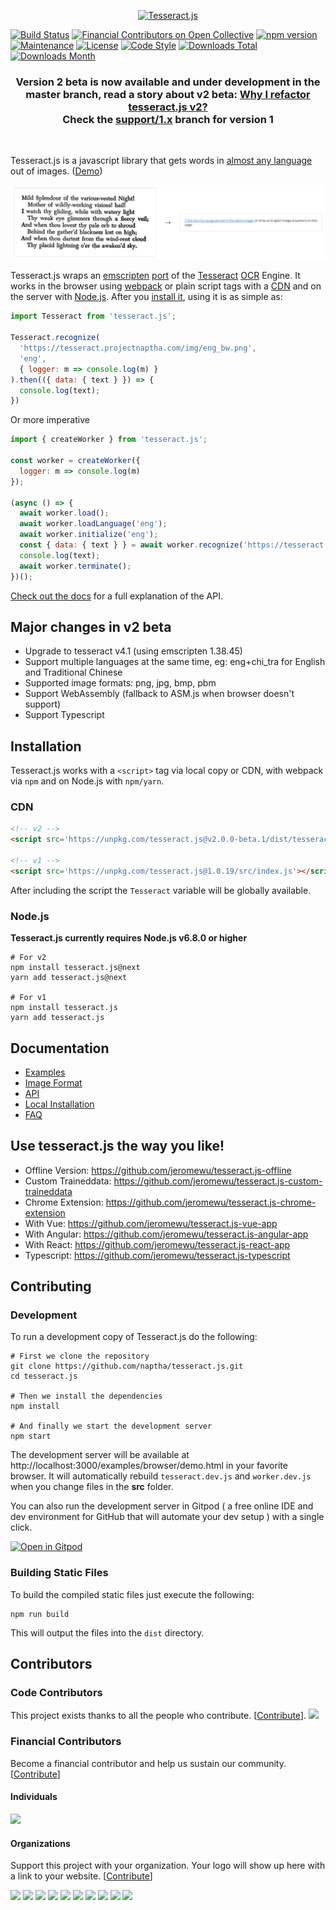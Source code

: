 <p align="center">
<a href="https://tesseract.projectnaptha.com/"><img alt="Tesseract.js" src="https://tesseract.projectnaptha.com/img/logo_small.png"></a>
</p>

[![Build Status](https://travis-ci.org/naptha/tesseract.js.svg?branch=master)](https://travis-ci.org/naptha/tesseract.js)
[![Financial Contributors on Open Collective](https://opencollective.com/tesseractjs/all/badge.svg?label=financial+contributors)](https://opencollective.com/tesseractjs) [![npm version](https://badge.fury.io/js/tesseract.js.svg)](https://badge.fury.io/js/tesseract.js)
[![Maintenance](https://img.shields.io/badge/Maintained%3F-yes-green.svg)](https://github.com/naptha/tesseract.js/graphs/commit-activity)
[![License](https://img.shields.io/badge/License-Apache%202.0-blue.svg)](https://opensource.org/licenses/Apache-2.0)
[![Code Style](https://badgen.net/badge/code%20style/airbnb/ff5a5f?icon=airbnb)](https://github.com/airbnb/javascript)
[![Downloads Total](https://img.shields.io/npm/dt/tesseract.js.svg)](https://www.npmjs.com/package/tesseract.js)
[![Downloads Month](https://img.shields.io/npm/dm/tesseract.js.svg)](https://www.npmjs.com/package/tesseract.js)

<h3 align="center">
  Version 2 beta is now available and under development in the master branch, read a story about v2 beta: <a href="https://medium.com/@jeromewus/why-i-refactor-tesseract-js-v2-50f750a9cfe2">Why I refactor tesseract.js v2?</a><br>
  Check the <a href="https://github.com/naptha/tesseract.js/tree/support/1.x">support/1.x</a> branch for version 1
</h3>

<br>

Tesseract.js is a javascript library that gets words in [almost any language](./docs/tesseract_lang_list.md) out of images. ([Demo](http://tesseract.projectnaptha.com/))

[![fancy demo gif](./docs/images/demo.gif)](http://tesseract.projectnaptha.com)

Tesseract.js wraps an [emscripten](https://github.com/kripken/emscripten) [port](https://github.com/naptha/tesseract.js-core) of the [Tesseract](https://github.com/tesseract-ocr/tesseract) [OCR](https://en.wikipedia.org/wiki/Optical_character_recognition) Engine.
It works in the browser using [webpack](https://webpack.js.org/) or plain script tags with a [CDN](#CDN) and on the server with [Node.js](https://nodejs.org/en/).
After you [install it](#installation), using it is as simple as:

```javascript
import Tesseract from 'tesseract.js';

Tesseract.recognize(
  'https://tesseract.projectnaptha.com/img/eng_bw.png',
  'eng',
  { logger: m => console.log(m) }
).then(({ data: { text } }) => {
  console.log(text);
})
```

Or more imperative

```javascript
import { createWorker } from 'tesseract.js';

const worker = createWorker({
  logger: m => console.log(m)
});

(async () => {
  await worker.load();
  await worker.loadLanguage('eng');
  await worker.initialize('eng');
  const { data: { text } } = await worker.recognize('https://tesseract.projectnaptha.com/img/eng_bw.png');
  console.log(text);
  await worker.terminate();
})();
```

[Check out the docs](#docs) for a full explanation of the API.


## Major changes in v2 beta
- Upgrade to tesseract v4.1 (using emscripten 1.38.45)
- Support multiple languages at the same time, eg: eng+chi\_tra for English and Traditional Chinese
- Supported image formats: png, jpg, bmp, pbm
- Support WebAssembly (fallback to ASM.js when browser doesn't support)
- Support Typescript


## Installation
Tesseract.js works with a `<script>` tag via local copy or CDN, with webpack via `npm` and on Node.js with `npm/yarn`.


### CDN
```html
<!-- v2 -->
<script src='https://unpkg.com/tesseract.js@v2.0.0-beta.1/dist/tesseract.min.js'></script>

<!-- v1 -->
<script src='https://unpkg.com/tesseract.js@1.0.19/src/index.js'></script>
```
After including the script the `Tesseract` variable will be globally available.


### Node.js

**Tesseract.js currently requires Node.js v6.8.0 or higher**

```shell
# For v2
npm install tesseract.js@next
yarn add tesseract.js@next

# For v1
npm install tesseract.js
yarn add tesseract.js
```


## Documentation

* [Examples](./docs/examples.md)
* [Image Format](./docs/image-format.md)
* [API](./docs/api.md)
* [Local Installation](./docs/local-installation.md)
* [FAQ](./docs/faq.md)

## Use tesseract.js the way you like!

- Offline Version: https://github.com/jeromewu/tesseract.js-offline
- Custom Traineddata: https://github.com/jeromewu/tesseract.js-custom-traineddata
- Chrome Extension: https://github.com/jeromewu/tesseract.js-chrome-extension
- With Vue: https://github.com/jeromewu/tesseract.js-vue-app
- With Angular: https://github.com/jeromewu/tesseract.js-angular-app
- With React: https://github.com/jeromewu/tesseract.js-react-app
- Typescript: https://github.com/jeromewu/tesseract.js-typescript

## Contributing

### Development
To run a development copy of Tesseract.js do the following:
```shell
# First we clone the repository
git clone https://github.com/naptha/tesseract.js.git
cd tesseract.js

# Then we install the dependencies
npm install

# And finally we start the development server
npm start
```

The development server will be available at http://localhost:3000/examples/browser/demo.html in your favorite browser.
It will automatically rebuild `tesseract.dev.js` and `worker.dev.js` when you change files in the **src** folder.

You can also run the development server in Gitpod ( a free online IDE and dev environment for GitHub that will automate your dev setup ) with a single click.

[![Open in Gitpod](https://gitpod.io/button/open-in-gitpod.svg)](https://gitpod.io/#https://github.com/naptha/tesseract.js/blob/master/examples/browser/demo.html)

### Building Static Files
To build the compiled static files just execute the following:
```shell
npm run build
```
This will output the files into the `dist` directory.

## Contributors

### Code Contributors

This project exists thanks to all the people who contribute. [[Contribute](CONTRIBUTING.md)].
<a href="https://github.com/naptha/tesseract.js/graphs/contributors"><img src="https://opencollective.com/tesseractjs/contributors.svg?width=890&button=false" /></a>

### Financial Contributors

Become a financial contributor and help us sustain our community. [[Contribute](https://opencollective.com/tesseractjs/contribute)]

#### Individuals

<a href="https://opencollective.com/tesseractjs"><img src="https://opencollective.com/tesseractjs/individuals.svg?width=890"></a>

#### Organizations

Support this project with your organization. Your logo will show up here with a link to your website. [[Contribute](https://opencollective.com/tesseractjs/contribute)]

<a href="https://opencollective.com/tesseractjs/organization/0/website"><img src="https://opencollective.com/tesseractjs/organization/0/avatar.svg"></a>
<a href="https://opencollective.com/tesseractjs/organization/1/website"><img src="https://opencollective.com/tesseractjs/organization/1/avatar.svg"></a>
<a href="https://opencollective.com/tesseractjs/organization/2/website"><img src="https://opencollective.com/tesseractjs/organization/2/avatar.svg"></a>
<a href="https://opencollective.com/tesseractjs/organization/3/website"><img src="https://opencollective.com/tesseractjs/organization/3/avatar.svg"></a>
<a href="https://opencollective.com/tesseractjs/organization/4/website"><img src="https://opencollective.com/tesseractjs/organization/4/avatar.svg"></a>
<a href="https://opencollective.com/tesseractjs/organization/5/website"><img src="https://opencollective.com/tesseractjs/organization/5/avatar.svg"></a>
<a href="https://opencollective.com/tesseractjs/organization/6/website"><img src="https://opencollective.com/tesseractjs/organization/6/avatar.svg"></a>
<a href="https://opencollective.com/tesseractjs/organization/7/website"><img src="https://opencollective.com/tesseractjs/organization/7/avatar.svg"></a>
<a href="https://opencollective.com/tesseractjs/organization/8/website"><img src="https://opencollective.com/tesseractjs/organization/8/avatar.svg"></a>
<a href="https://opencollective.com/tesseractjs/organization/9/website"><img src="https://opencollective.com/tesseractjs/organization/9/avatar.svg"></a>
